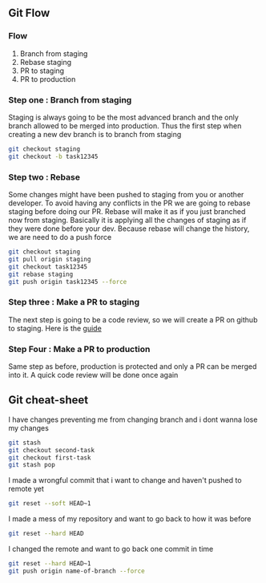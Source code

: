 ## Git Flow

### Flow
1. Branch from staging
2. Rebase staging
3. PR to staging
4. PR to production

### Step one : Branch from staging
Staging is always going to be the most advanced branch and the only branch allowed to be merged into production. Thus the first step when creating a new dev branch is to branch from staging
```bash
git checkout staging
git checkout -b task12345
```

### Step two : Rebase
Some changes might have been pushed to staging from you or another developer. To avoid having any conflicts in the PR we are going to rebase staging before doing our PR. Rebase will make it as if you just branched now from staging. Basically it is applying all the changes of staging as if they were done before your dev. Because rebase will change the history, we are need to do a push force
```bash
git checkout staging
git pull origin staging
git checkout task12345
git rebase staging
git push origin task12345 --force
```

### Step three : Make a PR to staging
The next step is going to be a code review, so we will create a PR on github to staging. Here is the 
[guide](https://docs.github.com/en/free-pro-team@latest/github/collaborating-with-issues-and-pull-requests/creating-a-pull-request)

### Step Four : Make a PR to production
Same step as before, production is protected and only a PR can be merged into it. A quick code review will be done once again

## Git cheat-sheet
I have changes preventing me from changing branch and i dont wanna lose my changes
```bash
git stash
git checkout second-task
git checkout first-task
git stash pop
```
I made a wrongful commit that i want to change and haven't pushed to remote yet
```bash
git reset --soft HEAD~1
```
I made a mess of my repository and want to go back to how it was before
```bash
git reset --hard HEAD
```
I changed the remote and want to go back one commit in time
```bash
git reset --hard HEAD~1
git push origin name-of-branch --force
```
